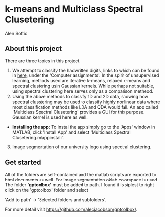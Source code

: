 # k-means and Multiclass Spectral Clusetering 
Alen Softic

## About this project
There are three topics in this project.
1. We attempt to classify the hadwritten digits, links to which can be found in [here](https://users.mai.liu.se/larel04/matrix-methods/index.html), under the 'Computer assignments'. In the spirit of unsupervised learning, methods used are iterative k-means, relaxed k-means and spectral clustering usin Gaussian kernels. While perhaps not suitable, using spectral clustering here serves only as a comparison metheod. 
2. Using the above methods to classify 1D and 2D data, showing how spectral clusstering may be used to classify highly nonlinear data where most classification methods like LDA and QDA would fail. An app called 'Multiclass Spectral Clusetering' provides a GUI for this purpose. Gaussian kernel is used here as well.
 + **Installing the app:** 
To instal the app simply go to the 'Apps' window in MATLAB, click 'Install App' and select 'Multiclass Spectral Clusetering.mlappinstall'.
3. Image segmentation of our university logo using spectral clustering.


## Get started
All of the folders are self-contained and the matlab scripts are exported to html documents as well. For image segmentation oklab colorspace is used. The folder **'gptoolbox'** must be added to path. I found it is siplest to right click on the 'gptoolbox' folder and select 

'Add to path' -> 'Selected folders and subfolders'.

For more detail visit https://github.com/alecjacobson/gptoolbox/.


